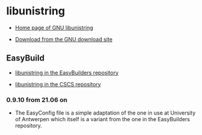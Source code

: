 # libunistring

  * [Home page of GNU libunistring](https://www.gnu.org/software/libunistring/)

  * [Download from the GNU download site](https://ftp.gnu.org/gnu/libunistring/)

## EasyBuild

  * [libunistring in the EasyBuilders repository]()

  * [ libunistring in the CSCS repository]()

### 0.9.10 from 21.06 on

  * The EasyConfig file is a simple adaptation of the one in use at University of Antwerpen
    which itself is a variant from the one in the EasyBuilders repository.

